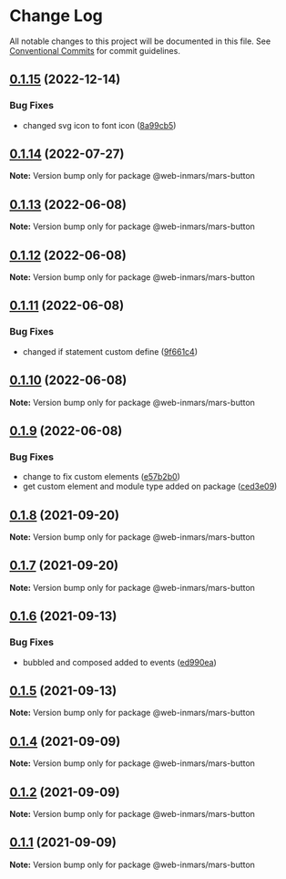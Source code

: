 # Change Log

All notable changes to this project will be documented in this file.
See [Conventional Commits](https://conventionalcommits.org) for commit guidelines.

## [0.1.15](https://github.com/MarsGotta/web-inmars/compare/@web-inmars/mars-button@0.1.14...@web-inmars/mars-button@0.1.15) (2022-12-14)

### Bug Fixes

- changed svg icon to font icon ([8a99cb5](https://github.com/MarsGotta/web-inmars/commit/8a99cb5773590df531327052d582d31ad2fe82a2))

## [0.1.14](https://github.com/MarsGotta/web-inmars/compare/@web-inmars/mars-button@0.1.13...@web-inmars/mars-button@0.1.14) (2022-07-27)

**Note:** Version bump only for package @web-inmars/mars-button

## [0.1.13](https://github.com/MarsGotta/web-inmars/compare/@web-inmars/mars-button@0.1.12...@web-inmars/mars-button@0.1.13) (2022-06-08)

**Note:** Version bump only for package @web-inmars/mars-button

## [0.1.12](https://github.com/MarsGotta/web-inmars/compare/@web-inmars/mars-button@0.1.11...@web-inmars/mars-button@0.1.12) (2022-06-08)

**Note:** Version bump only for package @web-inmars/mars-button

## [0.1.11](https://github.com/MarsGotta/web-inmars/compare/@web-inmars/mars-button@0.1.10...@web-inmars/mars-button@0.1.11) (2022-06-08)

### Bug Fixes

- changed if statement custom define ([9f661c4](https://github.com/MarsGotta/web-inmars/commit/9f661c4fca934e04140207f2335664a530cd5d43))

## [0.1.10](https://github.com/MarsGotta/web-inmars/compare/@web-inmars/mars-button@0.1.9...@web-inmars/mars-button@0.1.10) (2022-06-08)

**Note:** Version bump only for package @web-inmars/mars-button

## [0.1.9](https://github.com/MarsGotta/web-inmars/compare/@web-inmars/mars-button@0.1.8...@web-inmars/mars-button@0.1.9) (2022-06-08)

### Bug Fixes

- change to fix custom elements ([e57b2b0](https://github.com/MarsGotta/web-inmars/commit/e57b2b07b16b130e198123a318289491646c397c))
- get custom element and module type added on package ([ced3e09](https://github.com/MarsGotta/web-inmars/commit/ced3e095f33185232fcf7b02415cb1479316cd2a))

## [0.1.8](https://github.com/MarsGotta/web-inmars/compare/@web-inmars/mars-button@0.1.7...@web-inmars/mars-button@0.1.8) (2021-09-20)

**Note:** Version bump only for package @web-inmars/mars-button

## [0.1.7](https://github.com/MarsGotta/web-inmars/compare/@web-inmars/mars-button@0.1.6...@web-inmars/mars-button@0.1.7) (2021-09-20)

**Note:** Version bump only for package @web-inmars/mars-button

## [0.1.6](https://github.com/MarsGotta/web-inmars/compare/@web-inmars/mars-button@0.1.5...@web-inmars/mars-button@0.1.6) (2021-09-13)

### Bug Fixes

- bubbled and composed added to events ([ed990ea](https://github.com/MarsGotta/web-inmars/commit/ed990ea4aa78b258e33d9ac6b1044a418d856cdb))

## [0.1.5](https://github.com/MarsGotta/web-inmars/compare/@web-inmars/mars-button@0.1.4...@web-inmars/mars-button@0.1.5) (2021-09-13)

**Note:** Version bump only for package @web-inmars/mars-button

## [0.1.4](https://github.com/MarsGotta/web-inmars/compare/@web-inmars/mars-button@0.1.1...@web-inmars/mars-button@0.1.4) (2021-09-09)

**Note:** Version bump only for package @web-inmars/mars-button

## [0.1.2](https://github.com/MarsGotta/web-inmars/compare/@web-inmars/mars-button@0.1.1...@web-inmars/mars-button@0.1.2) (2021-09-09)

**Note:** Version bump only for package @web-inmars/mars-button

## [0.1.1](https://github.com/MarsGotta/web-inmars/compare/@web-inmars/mars-button@0.1.0...@web-inmars/mars-button@0.1.1) (2021-09-09)

**Note:** Version bump only for package @web-inmars/mars-button
